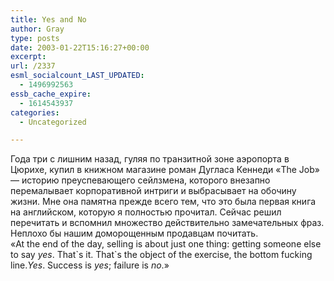 ```yaml
---
title: Yes and No
author: Gray
type: posts
date: 2003-01-22T15:16:27+00:00
excerpt:
url: /2337
esml_socialcount_LAST_UPDATED:
  - 1496992563
essb_cache_expire:
  - 1614543937
categories:
  - Uncategorized

---
```








Года три с лишним назад, гуляя по транзитной зоне аэропорта в Цюрихе, купил в книжном магазине роман Дугласа Кеннеди &#171;The Job&#187; &#8212; историю преуспевающего сейлзмена, которого внезапно перемалывает корпоративной интриги и выбрасывает на обочину жизни. Мне она памятна прежде всего тем, что это была первая книга на английском, которую я полностью прочитал. Сейчас решил перечитать и вспомнил множество действительно замечательных фраз.  
Неплохо бы нашим доморощенным продавцам почитать.  
&#171;At the end of the day, selling is about just one thing: getting someone else to say _yes_. That\`s it. That\`s the object of the exercise, the bottom fucking line._Yes_. Success is _yes_; failure is _no_.&#187;